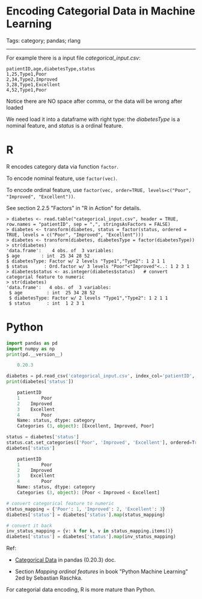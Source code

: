 # Encoding Categorial Data in Machine Learning
Tags: category; pandas; rlang

------

For example there is a input file *categorical_input.csv*:
```
patientID,age,diabetesType,status
1,25,Type1,Poor
2,34,Type2,Improved
3,28,Type1,Excellent
4,52,Type1,Poor
```

Notice there are NO space after comma, or the data will be wrong after loaded

We need load it into a dataframe with right type: the *diabetesType* is a
nominal feature, and *status* is a ordinal feature.

# R

R encodes category data via function `factor`.

To encode nominal feature, use `factor(vec)`.

To encode ordinal feature, use
`factor(vec, order=TRUE, levels=c("Poor", "Improved", "Excellent"))`.

See section 2.2.5 "Factors" in "R in Action" for details.
```
> diabetes <- read.table("categorical_input.csv", header = TRUE, row.names = "patientID", sep = ",", stringsAsFactors = FALSE)
> diabetes <- transform(diabetes, status = factor(status, ordered = TRUE, levels = c("Poor", "Improved", "Excellent")))
> diabetes <- transform(diabetes, diabetesType = factor(diabetesType))
> str(diabetes)
'data.frame':    4 obs. of  3 variables:
$ age        : int  25 34 28 52
$ diabetesType: Factor w/ 2 levels "Type1","Type2": 1 2 1 1
$ status      : Ord.factor w/ 3 levels "Poor"<"Improved"<..: 1 2 3 1
> diabetes$status <- as.integer(diabetes$status)   # convert categorial feature to numeric
> str(diabetes)
'data.frame':	4 obs. of  3 variables:
 $ age         : int  25 34 28 52
 $ diabetesType: Factor w/ 2 levels "Type1","Type2": 1 2 1 1
 $ status      : int  1 2 3 1
```



# Python

```python
import pandas as pd
import numpy as np
print(pd.__version__)

    0.20.3

diabetes = pd.read_csv('categorical_input.csv', index_col='patientID', dtype={'age': np.float, 'diabetesType': 'category', 'status': 'category'})
print(diabetes['status'])

    patientID
    1        Poor
    2    Improved
    3    Excellent
    4        Poor
    Name: status, dtype: category
    Categories (3, object): [Excellent, Improved, Poor]

status = diabetes['status']
status.cat.set_categories(['Poor', 'Improved', 'Excellent'], ordered=True, inplace=True)
diabetes['status']

    patientID
    1        Poor
    2    Improved
    3    Excellent
    4        Poor
    Name: status, dtype: category
    Categories (3, object): [Poor < Improved < Excellent]

# convert categorical feature to numeric
status_mapping = {'Poor': 1, 'Improved': 2, 'Excellent': 3}
diabetes['status'] = diabetes['status'].map(status_mapping)

# convert it back
inv_status_mapping = {v: k for k, v in status_mapping.items()}
diabetes['status'] = diabetes['status'].map(inv_status_mapping)
```

Ref:
* [Categorical Data](http://pandas.pydata.org/pandas-docs/version/0.20/categorical.html)
in pandas (0.20.3) doc.

* Section *Mapping ordinal features* in book "Python Machine Learning" 2ed by Sebastian Raschka.


For categorial data encoding, R is more mature than Python.
